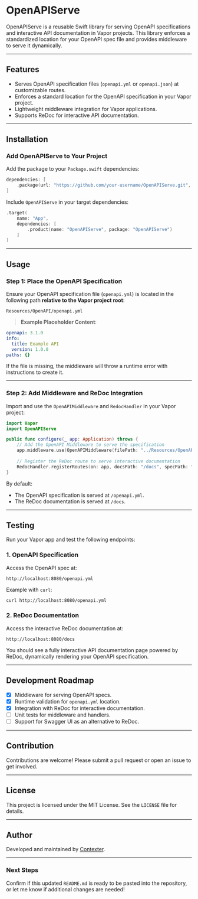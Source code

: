 # **OpenAPIServe**

OpenAPIServe is a reusable Swift library for serving OpenAPI specifications and interactive API documentation in Vapor projects. This library enforces a standardized location for your OpenAPI spec file and provides middleware to serve it dynamically.

---

## **Features**

- Serves OpenAPI specification files (`openapi.yml` or `openapi.json`) at customizable routes.
- Enforces a standard location for the OpenAPI specification in your Vapor project.
- Lightweight middleware integration for Vapor applications.
- Supports ReDoc for interactive API documentation.

---

## **Installation**

### **Add OpenAPIServe to Your Project**

Add the package to your `Package.swift` dependencies:

```swift
dependencies: [
    .package(url: "https://github.com/your-username/OpenAPIServe.git", from: "1.0.0")
]
```

Include `OpenAPIServe` in your target dependencies:

```swift
.target(
    name: "App",
    dependencies: [
        .product(name: "OpenAPIServe", package: "OpenAPIServe")
    ]
)
```

---

## **Usage**

### **Step 1: Place the OpenAPI Specification**

Ensure your OpenAPI specification file (`openapi.yml`) is located in the following path **relative to the Vapor project root**:

```
Resources/OpenAPI/openapi.yml
```

> **Example Placeholder Content**:
```yaml
openapi: 3.1.0
info:
  title: Example API
  version: 1.0.0
paths: {}
```

If the file is missing, the middleware will throw a runtime error with instructions to create it.

---

### **Step 2: Add Middleware and ReDoc Integration**

Import and use the `OpenAPIMiddleware` and `RedocHandler` in your Vapor project:

```swift
import Vapor
import OpenAPIServe

public func configure(_ app: Application) throws {
    // Add the OpenAPI Middleware to serve the specification
    app.middleware.use(OpenAPIMiddleware(filePath: "../Resources/OpenAPI/openapi.yml"))
    
    // Register the ReDoc route to serve interactive documentation
    RedocHandler.registerRoutes(on: app, docsPath: "/docs", specPath: "/openapi.yml")
}
```

By default:
- The OpenAPI specification is served at `/openapi.yml`.
- The ReDoc documentation is served at `/docs`.

---

## **Testing**

Run your Vapor app and test the following endpoints:

### **1. OpenAPI Specification**
Access the OpenAPI spec at:
```
http://localhost:8080/openapi.yml
```

Example with `curl`:
```bash
curl http://localhost:8080/openapi.yml
```

### **2. ReDoc Documentation**
Access the interactive ReDoc documentation at:
```
http://localhost:8080/docs
```

You should see a fully interactive API documentation page powered by ReDoc, dynamically rendering your OpenAPI specification.

---

## **Development Roadmap**

- [x] Middleware for serving OpenAPI specs.
- [x] Runtime validation for `openapi.yml` location.
- [x] Integration with ReDoc for interactive documentation.
- [ ] Unit tests for middleware and handlers.
- [ ] Support for Swagger UI as an alternative to ReDoc.

---

## **Contribution**

Contributions are welcome! Please submit a pull request or open an issue to get involved.

---

## **License**

This project is licensed under the MIT License. See the `LICENSE` file for details.

---

## **Author**

Developed and maintained by [Contexter](https://github.com/Contexter).

---

### **Next Steps**

Confirm if this updated `README.md` is ready to be pasted into the repository, or let me know if additional changes are needed!
